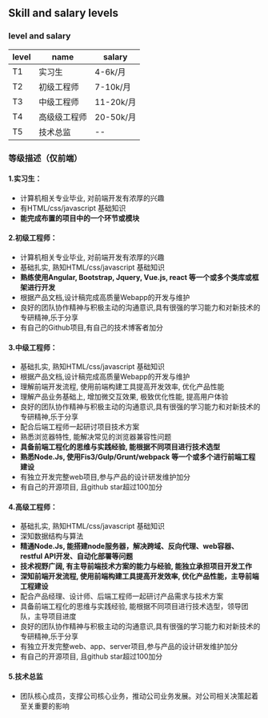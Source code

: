 ## Skill and salary levels

### level and salary

level|name|salary
|---|---|---|
|T1|实习生|4-6k/月|
|T2|初级工程师|7-10k/月|
|T3|中级工程师|11-20k/月|
|T4|高级级工程师|20-50k/月|
|T5|技术总监|--|

### 等级描述（仅前端）

#### 1.实习生：

* 计算机相关专业毕业, 对前端开发有浓厚的兴趣
* 有HTML/css/javascript 基础知识
* **能完成布置的项目中的一个环节或模块**

#### 2.初级工程师：

* 计算机相关专业毕业, 对前端开发有浓厚的兴趣
* 基础扎实, 熟知HTML/css/javascript 基础知识
* **熟练使用Angular, Bootstrap, Jquery, Vue.js, react 等一个或多个类库或框架进行开发**
* 根据产品文档,设计稿完成高质量Webapp的开发与维护
* 良好的团队协作精神与积极主动的沟通意识,具有很强的学习能力和对新技术的专研精神,乐于分享
* 有自己的Github项目,有自己的技术博客者加分

#### 3.中级工程师：

* 基础扎实, 熟知HTML/css/javascript 基础知识
* 根据产品文档,设计稿完成高质量Webapp的开发与维护
* 理解前端开发流程, 使用前端构建工具提高开发效率, 优化产品性能
* 理解产品业务基础上, 增加微交互效果, 极致优化性能, 提高用户体验
* 良好的团队协作精神与积极主动的沟通意识,具有很强的学习能力和对新技术的专研精神,乐于分享
* 配合后端工程师一起研讨项目技术方案
* 熟悉浏览器特性, 能解决常见的浏览器兼容性问题
* **具备前端工程化的思维与实践经验, 能根据不同项目进行技术选型**
* **熟悉Node.Js, 使用Fis3/Gulp/Grunt/webpack 等一个或多个进行前端工程建设**
* 有独立开发完整web项目,参与产品的设计研发维护加分
* 有自己的开源项目, 且github star超过100加分

#### 4.高级工程师：

* 基础扎实, 熟知HTML/css/javascript 基础知识
* 深知数据结构与算法
* **精通Node.Js, 能搭建node服务器，解决跨域、反向代理、web容器、restful API开发、自动化部署等问题**
* **技术视野广阔, 有主导前端技术方案的能力与经验, 能独立承担项目开发工作**
* **深知前端开发流程, 使用前端构建工具提高开发效率, 优化产品性能，主导前端工程建设**
* 配合产品经理、设计师、后端工程师一起研讨产品需求与技术方案
* 具备前端工程化的思维与实践经验, 能根据不同项目进行技术选型，领导团队，主导项目进度
* 良好的团队协作精神与积极主动的沟通意识,具有很强的学习能力和对新技术的专研精神,乐于分享
* 有独立开发完整web、app、server项目,参与产品的设计研发维护加分
* 有自己的开源项目, 且github star超过100加分


#### 5.技术总监

* 团队核心成员，支撑公司核心业务，推动公司业务发展。对公司相关决策起着至关重要的影响
